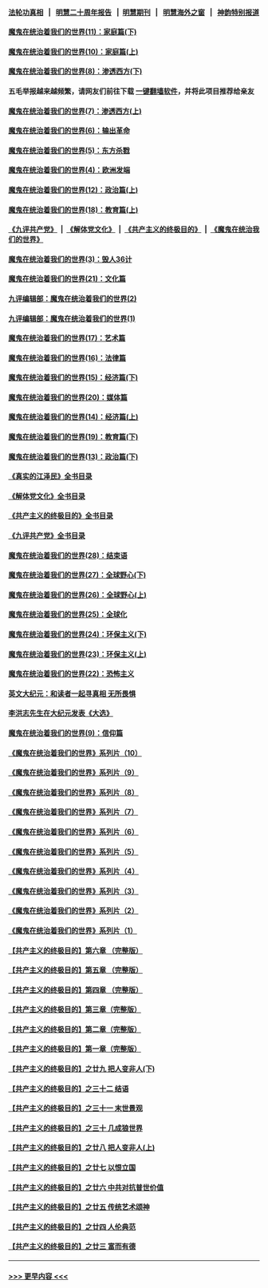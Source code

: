 #### [法轮功真相](https://github.com/gfw-breaker/truth/blob/master/README.md?t=0) &nbsp;&nbsp;|&nbsp;&nbsp; [明慧二十周年报告](https://github.com/gfw-breaker/mh-reports/blob/master/README.md?t=0) &nbsp;&nbsp;|&nbsp;&nbsp;[明慧期刊](https://github.com/gfw-breaker/mh-qikan) &nbsp;&nbsp;|&nbsp;&nbsp; [明慧海外之窗](https://github.com/gfw-breaker/mh-news/blob/master/README.md?t=0) &nbsp;&nbsp;|&nbsp;&nbsp; [神韵特别报道](https://github.com/gfw-breaker/mh-news/blob/master/shenyun.md?t=0)
#### [魔鬼在统治着我们的世界(11)：家庭篇(下)](../pages/nsc422/n10440961.md?t=12250943) 
#### [魔鬼在统治着我们的世界(10)：家庭篇(上)](../pages/nsc422/n10435448.md?t=12250943) 
#### [魔鬼在统治着我们的世界(8)：渗透西方(下)](../pages/nsc422/n10429603.md?t=12250943) 
#### 五毛举报越来越频繁，请网友们前往下载 [一键翻墙软件](https://github.com/gfw-breaker/ssr-accounts)，并将此项目推荐给亲友
#### [魔鬼在统治着我们的世界(7)：渗透西方(上)](../pages/nsc422/n10426013.md?t=12250943) 
#### [魔鬼在统治着我们的世界(6)：输出革命](../pages/nsc422/n10421536.md?t=12250943) 
#### [魔鬼在统治着我们的世界(5)：东方杀戮](../pages/nsc422/n10417707.md?t=12250943) 
#### [魔鬼在统治着我们的世界(4)：欧洲发端](../pages/nsc422/n10414890.md?t=12250943) 
#### [魔鬼在统治着我们的世界(12)：政治篇(上)](../pages/nsc422/n10444576.md?t=12250943) 
#### [魔鬼在统治着我们的世界(18)：教育篇(上)](../pages/nsc422/n10526970.md?t=12250943) 
#### [《九评共产党》](https://github.com/begood0513/9ping.md/blob/master/README.md) &nbsp;|&nbsp; [《解体党文化》](../../../../jtdwh.md/blob/master/README.md)  &nbsp;|&nbsp; [《共产主义的终极目的》](../../../../gczydzjmd.md/blob/master/README.md) &nbsp;|&nbsp; [《魔鬼在统治我们的世界》](../../../../mgztzwmdsj.md/blob/master/README.md) 
#### [魔鬼在统治着我们的世界(3)：毁人36计](../pages/nsc422/n10411583.md?t=12250943) 
#### [魔鬼在统治着我们的世界(21)：文化篇](../pages/nsc422/n10597706.md?t=12250943) 
#### [九评编辑部：魔鬼在统治着我们的世界(2)](../pages/nsc422/n10410036.md?t=12250943) 
#### [九评编辑部：魔鬼在统治着我们的世界(1)](../pages/nsc422/n10406825.md?t=12250943) 
#### [魔鬼在统治着我们的世界(17)：艺术篇](../pages/nsc422/n10499093.md?t=12250943) 
#### [魔鬼在统治着我们的世界(16)：法律篇](../pages/nsc422/n10485969.md?t=12250943) 
#### [魔鬼在统治着我们的世界(15)：经济篇(下)](../pages/nsc422/n10469975.md?t=12250943) 
#### [魔鬼在统治着我们的世界(20)：媒体篇](../pages/nsc422/n10586579.md?t=12250943) 
#### [魔鬼在统治着我们的世界(14)：经济篇(上)](../pages/nsc422/n10457370.md?t=12250943) 
#### [魔鬼在统治着我们的世界(19)：教育篇(下)](../pages/nsc422/n10564808.md?t=12250943) 
#### [魔鬼在统治着我们的世界(13)：政治篇(下)](../pages/nsc422/n10448270.md?t=12250943) 
#### [《真实的江泽民》全书目录](../pages/nsc422/n13721399.md?t=12250943) 
#### [《解体党文化》全书目录](../pages/nsc422/n13721157.md?t=12250943) 
#### [《共产主义的终极目的》全书目录](../pages/nsc422/n13721048.md?t=12250943) 
#### [《九评共产党》全书目录](../pages/nsc422/n13708085.md?t=12250943) 
#### [魔鬼在统治着我们的世界(28)：结束语](../pages/nsc422/n10936246.md?t=12250943) 
#### [魔鬼在统治着我们的世界(27)：全球野心(下)](../pages/nsc422/n10928319.md?t=12250943) 
#### [魔鬼在统治着我们的世界(26)：全球野心(上)](../pages/nsc422/n10900318.md?t=12250943) 
#### [魔鬼在统治着我们的世界(25)：全球化](../pages/nsc422/n10788205.md?t=12250943) 
#### [魔鬼在统治着我们的世界(24)：环保主义(下)](../pages/nsc422/n10695307.md?t=12250943) 
#### [魔鬼在统治着我们的世界(23)：环保主义(上)](../pages/nsc422/n10688613.md?t=12250943) 
#### [魔鬼在统治着我们的世界(22)：恐怖主义](../pages/nsc422/n10614727.md?t=12250943) 
#### [英文大纪元：和读者一起寻真相 无所畏惧](../pages/nsc422/n12542027.md?t=12250943) 
#### [李洪志先生在大纪元发表《大选》](../pages/nsc422/n12534746.md?t=12250943) 
#### [魔鬼在统治着我们的世界(9)：信仰篇](../pages/nsc422/n10432159.md?t=12250943) 
#### [《魔鬼在统治着我们的世界》系列片（10）](../pages/nsc422/n12292670.md?t=12250943) 
#### [《魔鬼在统治着我们的世界》系列片（9）](../pages/nsc422/n12290859.md?t=12250943) 
#### [《魔鬼在统治着我们的世界》系列片（8）](../pages/nsc422/n12287445.md?t=12250943) 
#### [《魔鬼在统治着我们的世界》系列片（7）](../pages/nsc422/n12283425.md?t=12250943) 
#### [《魔鬼在统治着我们的世界》系列片（6）](../pages/nsc422/n12282314.md?t=12250943) 
#### [《魔鬼在统治着我们的世界》系列片（5）](../pages/nsc422/n12281419.md?t=12250943) 
#### [《魔鬼在统治着我们的世界》系列片（4）](../pages/nsc422/n12274024.md?t=12250943) 
#### [《魔鬼在统治着我们的世界》系列片（3）](../pages/nsc422/n12271322.md?t=12250943) 
#### [《魔鬼在统治着我们的世界》系列片（2）](../pages/nsc422/n12269049.md?t=12250943) 
#### [《魔鬼在统治着我们的世界》系列片（1）](../pages/nsc422/n12267575.md?t=12250943) 
#### [【共产主义的终极目的】第六章 （完整版）](../pages/nsc422/n11428913.md?t=12250943) 
#### [【共产主义的终极目的】第五章 （完整版）](../pages/nsc422/n11428912.md?t=12250943) 
#### [【共产主义的终极目的】第四章 （完整版）](../pages/nsc422/n11428907.md?t=12250943) 
#### [【共产主义的终极目的】第三章（完整版）](../pages/nsc422/n11428848.md?t=12250943) 
#### [【共产主义的终极目的】第二章（完整版）](../pages/nsc422/n11428831.md?t=12250943) 
#### [【共产主义的终极目的】第一章（完整版）](../pages/nsc422/n11417651.md?t=12250943) 
#### [【共产主义的终极目的】之廿九 把人变非人(下)](../pages/nsc422/n11344140.md?t=12250943) 
#### [【共产主义的终极目的】之三十二 结语](../pages/nsc422/n11360535.md?t=12250943) 
#### [【共产主义的终极目的】之三十一 末世景观](../pages/nsc422/n11351129.md?t=12250943) 
#### [【共产主义的终极目的】之三十 几成狼世界](../pages/nsc422/n11348280.md?t=12250943) 
#### [【共产主义的终极目的】之廿八 把人变非人(上)](../pages/nsc422/n11340492.md?t=12250943) 
#### [【共产主义的终极目的】之廿七 以恨立国](../pages/nsc422/n11336944.md?t=12250943) 
#### [【共产主义的终极目的】之廿六 中共对抗普世价值](../pages/nsc422/n11324785.md?t=12250943) 
#### [【共产主义的终极目的】之廿五 传统艺术颂神](../pages/nsc422/n11296396.md?t=12250943) 
#### [【共产主义的终极目的】之廿四 人伦典范](../pages/nsc422/n11296397.md?t=12250943) 
#### [【共产主义的终极目的】之廿三 富而有德](../pages/nsc422/n11283598.md?t=12250943) 

----
#### [ >>> 更早内容 <<< ](../indexes/nsc422-earlier.md)
